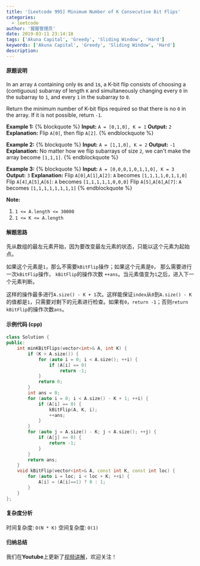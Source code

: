 ```yaml
---
title: '[Leetcode 995] Minimum Number of K Consecutive Bit Flips'
categories:
  - leetcode
author: '猩猩管理员'
date: 2019-03-11 23:14:18
tags: ['Akuna Capital', 'Greedy', 'Sliding Window', 'Hard']
keywords: ['Akuna Capital', 'Greedy', 'Sliding Window', 'Hard']
description:
---
```

#### 原题说明
In an array `A` containing only `0`s and `1`s, a K-bit flip consists of choosing a (contiguous) subarray of length `K` and simultaneously changing every `0` in the subarray to `1`, and every `1` in the subarray to `0`.

Return the minimum number of K-bit flips required so that there is no `0` in the array.  If it is not possible, return `-1`.

**Example 1:**
{% blockquote %}
**Input:** `A = [0,1,0], K = 1`
**Output:** `2`
**Explanation:** Flip `A[0]`, then flip `A[2]`.
{% endblockquote %}

**Example 2:**
{% blockquote %}
**Input:** `A = [1,1,0], K = 2`
**Output:** `-1`
**Explanation:** No matter how we flip subarrays of size `2`, we can't make the array become `[1,1,1]`.
{% endblockquote %}

**Example 3:**
{% blockquote %}
**Input:** `A = [0,0,0,1,0,1,1,0], K = 3`
**Output:** `3`
**Explanation:**
Flip `A[0]`,`A[1]`,`A[2]`: `A` becomes `[1,1,1,1,0,1,1,0]`
Flip `A[4]`,`A[5]`,`A[6]`: `A` becomes `[1,1,1,1,1,0,0,0]`
Flip `A[5]`,`A[6]`,`A[7]`: `A` becomes `[1,1,1,1,1,1,1,1]`
{% endblockquote %}

**Note:**
1. `1 <= A.length <= 30000`
2. `1 <= K <= A.length`
<!-- more -->

#### 解题思路
先从数组的最左元素开始，因为要改变最左元素的状态，只能以这个元素为起始点。

如果这个元素是`1`，那么不需要`kBitFlip`操作；如果这个元素是`0`， 那么需要进行一次`kBitFlip`操作， `kBitFlip`的操作次数 `++ans`。当元素值变为`1`之后，进入下一个元素判断。

这样的操作最多进行`A.size() - K + 1`次。这样能保证`index`从`0`到`A.size() - K`的值都是`1`，只需要对剩下的元素进行检查。如果有`0`，`return -1`；否则`return` `kBitFlip`的操作次数`ans`。

#### 示例代码 (cpp)
```cpp
class Solution {
public:
    int minKBitFlips(vector<int>& A, int K) {
        if (K > A.size()) {
            for (auto i = 0; i < A.size(); ++i) {
                if (A[i] == 0)
                    return -1;
            }
            return 0;
        } 
        int ans = 0;
        for (auto i = 0; i < A.size() - K + 1; ++i) {
            if (A[i] == 0) {
                kBitFlip(A, K, i);
                ++ans;
            }
        }
        for (auto j = A.size() - K; j < A.size(); ++j) {
            if (A[j] == 0) {
                return -1;
            }
        }
        return ans;
    }
    void kBitFlip(vector<int>& A, const int K, const int loc) {
        for (auto i = loc; i < loc + K; ++i) {
            A[i] = (A[i]==1) ? 0 : 1;
        }
    }
};
```

#### 复杂度分析
时间复杂度: `O(N * K)`
空间复杂度: `O(1)`

#### 归纳总结
我们在**Youtube**上更新了[视频讲解](https://youtu.be/IUSI727XIwg)，欢迎关注！